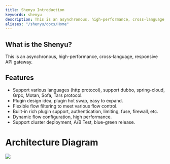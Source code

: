 ```yaml
---
title: Shenyu Introduction
keywords: shenyu
description: This is an asynchronous, high-performance, cross-language, responsive API gateway.
aliases: "/shenyu/docs/Home"
---
```


## What is the Shenyu?

This is an asynchronous, high-performance, cross-language, responsive API gateway.

## Features

* Support various languages (http protocol), support dubbo, spring-cloud, Grpc, Motan, Sofa, Tars protocol.
* Plugin design idea, plugin hot swap, easy to expand.
* Flexible flow filtering to meet various flow control.
* Built-in rich plugin support, authentication, limiting, fuse, firewall, etc.
* Dynamic flow configuration, high performance.
* Support cluster deployment, A/B Test, blue-green release.

# Architecture Diagram

![](/img/architecture/soul-framework.png)
